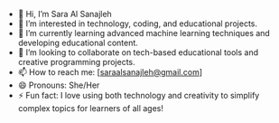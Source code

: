 - 👋 Hi, I’m  Sara Al Sanajleh
- 👀 I’m interested in technology, coding, and educational projects.
- 🌱 I’m currently learning advanced machine learning techniques and developing educational content.
- 💞️ I’m looking to collaborate on tech-based educational tools and creative programming projects.
- 📫 How to reach me: [saraalsanajleh@gmail.com]
- 😄 Pronouns: She/Her
- ⚡ Fun fact: I love using both technology and creativity to simplify complex topics for learners of all ages!







<!---
SaraSanajleh/SaraSanajleh is a ✨ special ✨ repository because its `README.md` (this file) appears on your GitHub profile.
You can click the Preview link to take a look at your changes.
--->
